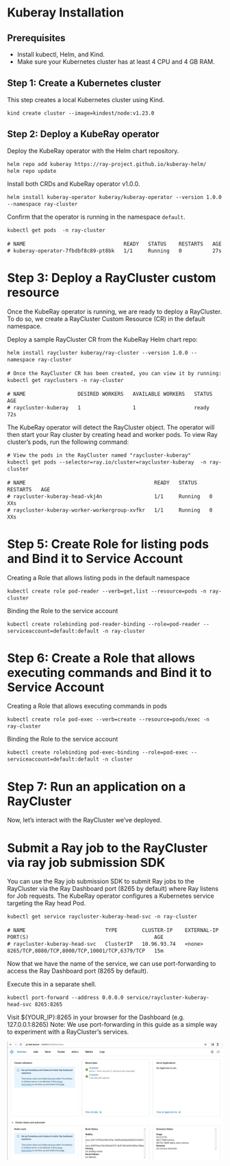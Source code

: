 # Kuberay Installation

## Prerequisites

- Install kubectl, Helm, and Kind.
- Make sure your Kubernetes cluster has at least 4 CPU and 4 GB RAM.

## Step 1: Create a Kubernetes cluster
This step creates a local Kubernetes cluster using Kind. 

```
kind create cluster --image=kindest/node:v1.23.0
```
## Step 2: Deploy a KubeRay operator
Deploy the KubeRay operator with the Helm chart repository.

```
helm repo add kuberay https://ray-project.github.io/kuberay-helm/
helm repo update
```

Install both CRDs and KubeRay operator v1.0.0.

```
helm install kuberay-operator kuberay/kuberay-operator --version 1.0.0 --namespace ray-cluster
```
Confirm that the operator is running in the namespace `default`.

```
kubectl get pods  -n ray-cluster

# NAME                                READY   STATUS    RESTARTS   AGE
# kuberay-operator-7fbdbf8c89-pt8bk   1/1     Running   0          27s

```

# Step 3: Deploy a RayCluster custom resource
Once the KubeRay operator is running, we are ready to deploy a RayCluster. To do so, we create a RayCluster Custom Resource (CR) in the default namespace.

Deploy a sample RayCluster CR from the KubeRay Helm chart repo:
```
helm install raycluster kuberay/ray-cluster --version 1.0.0 --namespace ray-cluster

# Once the RayCluster CR has been created, you can view it by running:
kubectl get rayclusters -n ray-cluster

# NAME                 DESIRED WORKERS   AVAILABLE WORKERS   STATUS   AGE
# raycluster-kuberay   1                 1                   ready    72s
```

The KubeRay operator will detect the RayCluster object. The operator will then start your Ray cluster by creating head and worker pods. To view Ray cluster’s pods, run the following command:
```
# View the pods in the RayCluster named "raycluster-kuberay"
kubectl get pods --selector=ray.io/cluster=raycluster-kuberay  -n ray-cluster

# NAME                                          READY   STATUS    RESTARTS   AGE
# raycluster-kuberay-head-vkj4n                 1/1     Running   0          XXs
# raycluster-kuberay-worker-workergroup-xvfkr   1/1     Running   0          XXs
```
# Step 5: Create Role for listing pods and Bind it to Service Account
 
Creating a Role that allows listing pods in the default namespace
```
kubectl create role pod-reader --verb=get,list --resource=pods -n ray-cluster
```

Binding the Role to the service account
```
kubectl create rolebinding pod-reader-binding --role=pod-reader --serviceaccount=default:default -n ray-cluster
```

# Step 6: Create a Role that allows executing commands and Bind it to Service Account

Creating a Role that allows executing commands in pods
```
kubectl create role pod-exec --verb=create --resource=pods/exec -n ray-cluster
```

Binding the Role to the service account
```
kubectl create rolebinding pod-exec-binding --role=pod-exec --serviceaccount=default:default -n cluster
```

# Step 7: Run an application on a RayCluster
Now, let’s interact with the RayCluster we’ve deployed.

# Submit a Ray job to the RayCluster via ray job submission SDK
You can use the Ray job submission SDK to submit Ray jobs to the RayCluster via the Ray Dashboard port (8265 by default) where Ray listens for Job requests. The KubeRay operator configures a Kubernetes service targeting the Ray head Pod.

```
kubectl get service raycluster-kuberay-head-svc -n ray-cluster

# NAME                          TYPE        CLUSTER-IP    EXTERNAL-IP   PORT(S)                                         AGE
# raycluster-kuberay-head-svc   ClusterIP   10.96.93.74   <none>        8265/TCP,8080/TCP,8000/TCP,10001/TCP,6379/TCP   15m
```
Now that we have the name of the service, we can use port-forwarding to access the Ray Dashboard port (8265 by default).

Execute this in a separate shell.
```
kubectl port-forward --address 0.0.0.0 service/raycluster-kuberay-head-svc 8265:8265
```

Visit ${YOUR_IP}:8265 in your browser for the Dashboard (e.g. 127.0.0.1:8265)
Note: We use port-forwarding in this guide as a simple way to experiment with a RayCluster’s services. 

![ray-dashboard](screenshots/ray-dashboard.jpeg)